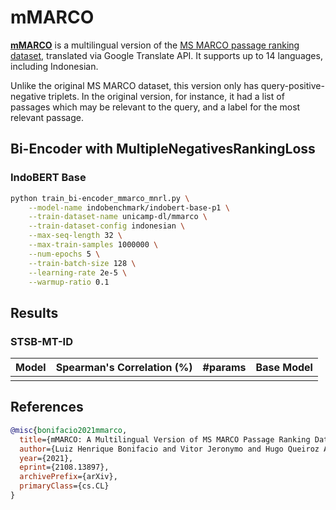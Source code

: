 # mMARCO

**[mMARCO](https://huggingface.co/datasets/unicamp-dl/mmarco)** is a multilingual version of the [MS MARCO passage ranking dataset](https://microsoft.github.io/msmarco/), translated via Google Translate API. It supports up to 14 languages, including Indonesian. 

Unlike the original MS MARCO dataset, this version only has query-positive-negative triplets. In the original version, for instance, it had a list of passages which may be relevant to the query, and a label for the most relevant passage.

## Bi-Encoder with MultipleNegativesRankingLoss

### IndoBERT Base

```sh
python train_bi-encoder_mmarco_mnrl.py \
    --model-name indobenchmark/indobert-base-p1 \
    --train-dataset-name unicamp-dl/mmarco \
    --train-dataset-config indonesian \
    --max-seq-length 32 \
    --max-train-samples 1000000 \
    --num-epochs 5 \
    --train-batch-size 128 \
    --learning-rate 2e-5 \
    --warmup-ratio 0.1
```

## Results

### STSB-MT-ID

| Model | Spearman's Correlation (%) | #params | Base Model |
| ----- | :------------------------: | :-----: | ---------- |
|       |                            |         |            |

## References

```bibtex
@misc{bonifacio2021mmarco,
  title={mMARCO: A Multilingual Version of MS MARCO Passage Ranking Dataset}, 
  author={Luiz Henrique Bonifacio and Vitor Jeronymo and Hugo Queiroz Abonizio and Israel Campiotti and Marzieh Fadaee and  and Roberto Lotufo and Rodrigo Nogueira},
  year={2021},
  eprint={2108.13897},
  archivePrefix={arXiv},
  primaryClass={cs.CL}
}
```